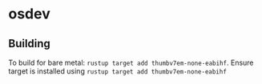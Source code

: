 # osdev

## Building
To build for bare metal: `rustup target add thumbv7em-none-eabihf`. Ensure target is installed using `rustup target add thumbv7em-none-eabihf`